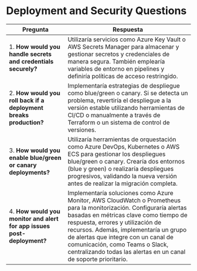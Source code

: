 # Deployment and Security Questions

| **Pregunta**                                                | **Respuesta**                                                                                                                                                        |
|-------------------------------------------------------------|----------------------------------------------------------------------------------------------------------------------------------------------------------------------|
| 1. **How would you handle secrets and credentials securely?**| Utilizaría servicios como Azure Key Vault o AWS Secrets Manager para almacenar y gestionar secretos y credenciales de manera segura. También emplearía variables de entorno en pipelines y definiría políticas de acceso restringido. |
| 2. **How would you roll back if a deployment breaks production?** | Implementaría estrategias de despliegue como blue/green o canary. Si se detecta un problema, revertiría el despliegue a la versión estable utilizando herramientas de CI/CD o manualmente a través de Terraform o un sistema de control de versiones. |
| 3. **How would you enable blue/green or canary deployments?**| Utilizaría herramientas de orquestación como Azure DevOps, Kubernetes o AWS ECS para gestionar los despliegues blue/green o canary. Crearía dos entornos (blue y green) o realizaría despliegues progresivos, validando la nueva versión antes de realizar la migración completa. |
| 4. **How would you monitor and alert for app issues post-deployment?** | Implementaría soluciones como Azure Monitor, AWS CloudWatch o Prometheus para la monitorización. Configuraría alertas basadas en métricas clave como tiempo de respuesta, errores y utilización de recursos. Además, implementaría un grupo de alertas que integre con un canal de comunicación, como Teams o Slack, centralizando todas las alertas en un canal de soporte prioritario. |
